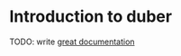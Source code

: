 # Introduction to duber

TODO: write [great documentation](http://jacobian.org/writing/great-documentation/what-to-write/)
